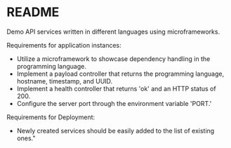# README

Demo API services written in different languages using microframeworks.

Requirements for application instances:
- Utilize a microframework to showcase dependency handling in the programming language.
- Implement a payload controller that returns the programming language, hostname, timestamp, and UUID.
- Implement a health controller that returns 'ok' and an HTTP status of 200.
- Configure the server port through the environment variable 'PORT.'

Requirements for Deployment:
- Newly created services should be easily added to the list of existing ones."

